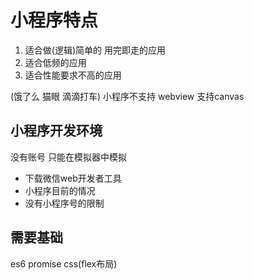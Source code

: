 # 小程序特点

1. 适合做(逻辑)简单的  用完即走的应用
2. 适合低频的应用
3. 适合性能要求不高的应用

(饿了么 猫眼  滴滴打车)
小程序不支持 webview
支持canvas

## 小程序开发环境

没有账号 只能在模拟器中模拟

* 下载微信web开发者工具
* 小程序目前的情况
* 没有小程序号的限制


## 需要基础

es6
promise
css(flex布局)

